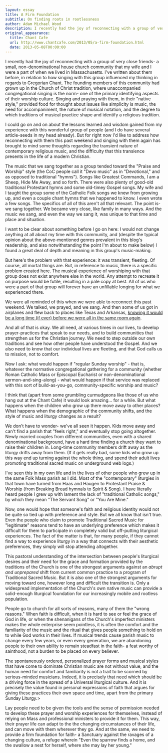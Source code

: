 ```yaml
---
layout: essay
title: A Firm Foundation
subtitle: On finding roots in rootlessness
author: Adam Michael Wood
description: I recently had the joy of reconnecting with a group of very close friends- a small, non-denominational house church community that my wife and I were a part of when we lived in Massachusetts. I've written about them before, in relation to how singing with this group influenced my thinking in regards to Gregorian Chant. The founding members of this community had grown up in the Church of Christ tradition, where unaccompanied congregational singing is the norm- one of the primary identifying aspects of their worship culture. Singing and praying with them, in their "native style," provided food for thought about issues like simplicity is music, the need for accompaniment, the nature of musical notation, and the degree to which traditions of musical practice shape and identify a religious tradition.
original_appearance: 
  title: Chant Cafe
  url: http://www.chantcafe.com/2013/05/a-firm-foundation.html
  date: 2013-05-08T00:00:00
---
```

I recently had the joy of reconnecting with a group of very close friends- a small, non-denominational house church community that my wife and I were a part of when we lived in Massachusetts. I've written about them before, in relation to how singing with this group influenced my thinking in regards to Gregorian Chant. The founding members of this community had grown up in the Church of Christ tradition, where unaccompanied congregational singing is the norm- one of the primary identifying aspects of their worship culture. Singing and praying with them, in their "native style," provided food for thought about issues like simplicity is music, the need for accompaniment, the nature of musical notation, and the degree to which traditions of musical practice shape and identify a religious tradition.

I could go on and on about the lessons learned and wisdom gained from my experience with this wonderful group of people (and I do have several article-seeds in my head already). But for right now I'd like to address how reconnecting with them this past weekend and singing with them again has brought to mind some thoughts regarding the transient nature of contemporary religious music, and the difficulty that this transience presents in the life of a modern Christian.

The music that we sang together as a group tended toward the "Praise and Worship" style (the CoC people call it "Devo music" as in "Devotional," and as opposed to traditional "hymns"). Songs like Greatest Commands, I am a Sheep, Hide Me Away, and so forth. There were also plenty of good-old traditional Protestant hymns and some old-timey Gospel songs. My wife and I taught the group some of the Catholic Folk songs we knew from growing up, and even a couple chant hymns that we happened to know. I even wrote a few songs. The specifics of all of this aren't all that relevant. The point is- we sang together. We became very close, like family in many ways. And the music we sang, and even the way we sang it, was unique to that time and place and situation.

I want to be clear about something before I go on here: I would not change anything at all about my time with this community, and (despite the typical opinion about the above-mentioned genres prevalent in this blog's readership, and also notwithstanding the point I'm about to make below) I found a great deal of depth and meaning in this group's music-making.

But here's the problem with that experience: it was transient, fleeting. Of course, all mortal things are. But, in reference to music, there is a specific problem created here. The musical experience of worshiping with that group does not exist anywhere else in the world. Any attempt to recreate it on purpose would be futile, resulting in a pale copy at best. All of us who were a part of that group will forever have an unfillable longing for what we experienced there.

We were all reminded of this when we were able to reconnect this past weekend. We talked, we prayed, and we sang. And then some of us got in airplanes and flew back to places like Texas and Arkansas, [knowing it would be a long time (if ever) before we were all in the same room again]({{site.url}}/reunion).

And all of that is okay. We all need, at various times in our lives, to develop prayer-practices that speak to our needs, and to build communities that strengthen us for the Christian journey. We need to step outside our own traditions and see how other people have understood the Gospel. And we also need to know that our individual lives are fleeting, and that God calls us to mission, not to comfort.

Now I ask: what would happen if "regular Sunday worship" - that is, whatever the normative congregational gathering for a community (whether Roman Catholic Mass or Episcopal Eucharist or non-denominational sermon-and-sing-along) - what would happen if that service was replaced with this sort of build-as-you-go, community-specific worship and music?

I think that (apart from some grumbling curmudgeons like those of us who hang out at the Chant Cafe) it would look amazing... for a while. But what happens when the children who grow up there move away to other places? What happens when the demographic of the community shifts, and the style of music and liturgy changes as a result?

We don't have to wonder- we've all seen it happen. Kids move away and can't find a parish that "feels right," and eventually stop going altogether. Newly married couples from different communities, even with a shared denominational background, have a hard time finding a church they want to raise their children in. Long-time community members drift away as the liturgy drifts away from them. (If it gets really bad, some kids who grow up this way end up turning against the whole thing, and spend their adult lives promoting traditional sacred music on underground web logs.)

I've seen this in my own life and in the lives of other people who grew up in the same Folk Mass parish as I did. Most of the "contemporary" liturgies in that town have turned from Haas and Haugen to Protestant Praise &amp; Worship (from Breaking Bread hymnals to Spirit &amp; Song). I have literally heard people I grew up with lament the lack of "traditional Catholic songs," by which they mean "The Servant Song" or "You Are Mine."

Now, one would hope that someone's faith and religious identity would not be quite so tied up with preference and style. But we all know that isn't true. Even the people who claim to promote Traditional Sacred Music for "legitimate" reasons tend to have an underlying preference which makes it difficult for them to participate in completely valid but off-putting liturgical experiences. The fact of the matter is that, for many people, if they cannot find a way to experience liturgy in a way that connects with their aesthetic preferences, they simply will stop attending altogether.

This pastoral understanding of the intersection between people's liturgical desires and their need for the grace and formation provided by the traditions of the Church is one of the strongest arguments against an <em>abrupt and unprepared</em> shift from current common practice to a program of Traditional Sacred Music. But it is also one of the strongest arguments for moving toward one, however long and difficult the transition is. Only a widespread implementation of the Church's own native music can provide a solid-enough liturgical foundation for our increasingly mobile and rootless population.

People go to church for all sorts of reasons, many of them the "wrong reasons." When faith is difficult, when it is hard to see or feel the grace of God in life, or when the shenanigans of the Church's imperfect ministers makes the whole enterprise seem pointless, it is often the comfort and the familiarity of the music and the ritual that gives people something to hold on to while God works in their lives. If musical trends cause parish music to change every few years, or even every generation, we are abandoning people to their own ability to remain steadfast in the faith- a feat worthy of sainthood, not a burden to be placed on every believer.

The spontaneously ordered, personalized prayer forms and musical styles that have come to dominate Christian music are not without value, and the human need for comfort and familiarity is not a trait to be scorned by serious-minded musicians. Indeed, it is precisely that need which should be a driving force in the spread of a Universal liturgical culture. And it is precisely the value found in personal expressions of faith that argues for giving these practices their own space and time, apart from the primary Sunday Liturgy.>

Lay people need to be given the tools and the sense of permission needed to develop these prayer and worship experiences for themselves, instead of relying on Mass and professional ministers to provide it for them. This way, their prayer life can adapt to the the changing circumstances of their life, and can move with them wherever they go. And at the same, we need to provide a firm foundation for faith- a Sanctuary against the ravages of a changing culture, a refuge wherein "Even the sparrow finds a home, and the swallow a nest for herself, where she may lay her young."